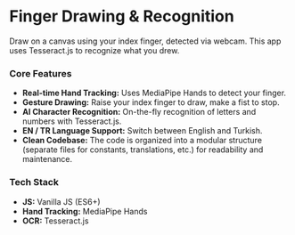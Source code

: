 # Finger Drawing & Recognition

Draw on a canvas using your index finger, detected via webcam. This app uses Tesseract.js to recognize what you drew.

### Core Features

*   **Real-time Hand Tracking:** Uses MediaPipe Hands to detect your finger.
*   **Gesture Drawing:** Raise your index finger to draw, make a fist to stop.
*   **AI Character Recognition:** On-the-fly recognition of letters and numbers with Tesseract.js.
*   **EN / TR Language Support:** Switch between English and Turkish.
*   **Clean Codebase:** The code is organized into a modular structure (separate files for constants, translations, etc.) for readability and maintenance.

### Tech Stack

*   **JS:** Vanilla JS (ES6+)
*   **Hand Tracking:** MediaPipe Hands
*   **OCR:** Tesseract.js

